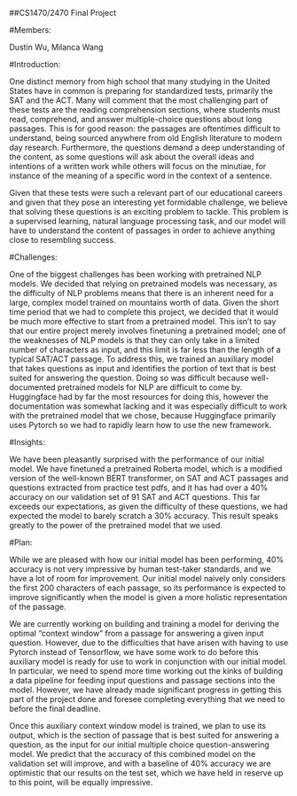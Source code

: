 ##CS1470/2470 Final Project

#Members: 

Dustin Wu, Milanca Wang  

#Introduction: 

One distinct memory from high school that many studying in the United States have in common is preparing for standardized tests, primarily the SAT and the ACT. Many will comment that the most challenging part of these tests are the reading comprehension sections, where students must read, comprehend, and answer multiple-choice questions about long passages. This is for good reason: the passages are oftentimes difficult to understand, being sourced anywhere from old English literature to modern day research. Furthermore, the questions demand a deep understanding of the content, as some questions will ask about the overall ideas and intentions of a written work while others will focus on the minutiae, for instance of the meaning of a specific word in the context of a sentence.

Given that these tests were such a relevant part of our educational careers and given that they pose an interesting yet formidable challenge, we believe that solving these questions is an exciting problem to tackle. This problem is a supervised learning, natural language processing task, and our model will have to understand the content of passages in order to achieve anything close to resembling success.

#Challenges:

One of the biggest challenges has been working with pretrained NLP models. We decided that relying on pretrained models was necessary, as the difficulty of NLP problems means that there is an inherent need for a large, complex model trained on mountains worth of data. Given the short time period that we had to complete this project, we decided that it would be much more effective to start from a pretrained model. This isn’t to say that our entire project merely involves finetuning a pretrained model; one of the weaknesses of NLP models is that they can only take in a limited number of characters as input, and this limit is far less than the length of a typical SAT/ACT passage. To address this, we trained an auxiliary model that takes questions as input and identifies the portion of text that is best suited for answering the question. Doing so was difficult because well-documented pretrained models for NLP are difficult to come by. Huggingface had by far the most resources for doing this, however the documentation was somewhat lacking and it was especially difficult to work with the pretrained model that we chose, because Huggingface primarily uses Pytorch so we had to rapidly learn how to use the new framework.

#Insights:

We have been pleasantly surprised with the performance of our initial model. We have finetuned a pretrained Roberta model, which is a modified version of the well-known BERT transformer, on SAT and ACT passages and questions extracted from practice test pdfs, and it has had over a 40% accuracy on our validation set of 91 SAT and ACT questions. This far exceeds our expectations, as given the difficulty of these questions, we had expected the model to barely scratch a 30% accuracy. This result speaks greatly to the power of the pretrained model that we used.

#Plan:

While we are pleased with how our initial model has been performing, 40% accuracy is not very impressive by human test-taker standards, and we have a lot of room for improvement. Our initial model naively only considers the first 200 characters of each passage, so its performance is expected to improve significantly when the model is given a more holistic representation of the passage.

We are currently working on building and training a model for deriving the optimal “context window” from a passage for answering a given input question. However, due to the difficulties that have arisen with having to use Pytorch instead of Tensorflow, we have some work to do before this auxiliary model is ready for use to work in conjunction with our initial model. In particular, we need to spend more time working out the kinks of building a data pipeline for feeding input questions and passage sections into the model. However, we have already made significant progress in getting this part of the project done and foresee completing everything that we need to before the final deadline. 

Once this auxiliary context window model is trained, we plan to use its output, which is the section of passage that is best suited for answering a question, as the input for our initial multiple choice question-answering model. We predict that the accuracy of this combined model on the validation set will improve, and with a baseline of 40% accuracy we are optimistic that our results on the test set, which we have held in reserve up to this point, will be equally impressive.
